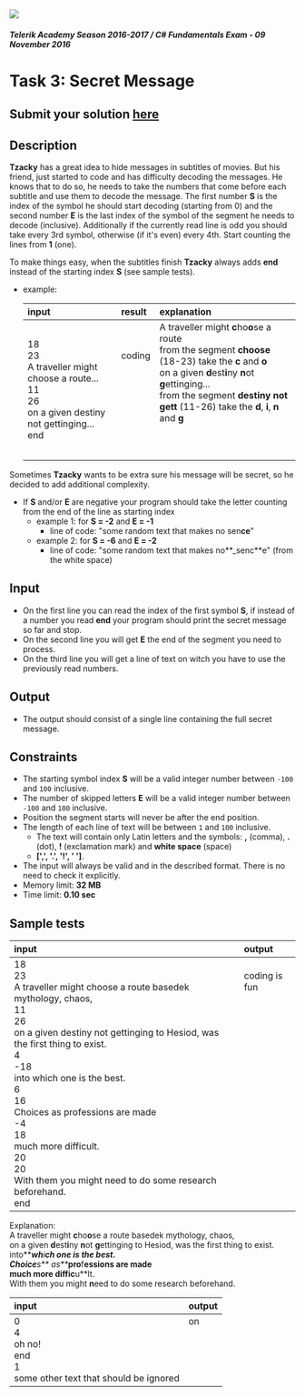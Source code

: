 <img src="https://raw.githubusercontent.com/TelerikAcademy/Common/master/logos/telerik-header-logo.png"/>

#### _Telerik Academy Season 2016-2017 / C# Fundamentals Exam - 09 November 2016_

# Task 3: Secret Message

## Submit your solution [here](http://bgcoder.com/Contests/Practice/Index/388#2)

## Description
**Tzacky** has a great idea to hide messages in subtitles of movies. But his friend, just started to code and has difficulty decoding the messages. He knows that to do so, he needs to take the numbers that come before each subtitle and use them to decode the message. The first number **S** is the index of the symbol he should start decoding (starting from 0) and the second number **E** is the last index of the symbol of the segment he needs to decode (inclusive). Additionally if the currently read line is odd you should take every 3rd symbol, otherwise (if it's even) every 4th. Start counting the lines from **1** (one).

To make things easy, when the subtitles finish **Tzacky** always adds **end** instead of the starting index **S** (see sample tests). 
- example:

  | input               | result | explanation                 |
  |:--------------------|:-------|:----------------------------|
  | 18<br/>23<br/>А traveller might choose a route...<br/>11<br/>26<br/>on a given destiny not gettinging...<br/>end | coding<br/><br/><br/><br/><br/><br/><br/> |  А traveller might **c**ho**o**se a route<br/>from the segment **choose** (18-23) take the **c** and **o**<br/>on a given **d**est**i**ny **n**ot **g**ettinging...<br/>from the segment **destiny not gett** (11-26) take the **d**, **i**, **n** and **g** <br/><br/><br/><br/> |

Sometimes **Tzacky** wants to be extra sure his message will be secret, so he decided to add additional complexity.
- If **S** and/or **E** are negative your program should take the letter counting from the end of the line as starting index
  - example 1: for **S = -2** and **E = -1**
    - line of code: "some random text that makes no sen**ce**"
  - example 2: for **S = -6** and **E = -2**
    - line of code: "some random text that makes no**_senc**e" (from the white space)

## Input
- On the first line you can read the index of the first symbol **S**, if instead of a number you read **end** your program should print the secret message so far and stop.
- On the second line you will get **E** the end of the segment you need to process.
- On the third line you will get a line of text on witch you have to use the previously read numbers. 

## Output
- The output should consist of a single line containing the full secret message.

## Constraints
- The starting symbol index **S** will be a valid integer number between `-100` and `100` inclusive.
- The number of skipped letters **E** will be a valid integer number between `-100` and `100` inclusive.
- Position the segment starts will never be after the end position.
- The length of each line of text will be between `1` and `100` inclusive.
  - The text will contain only Latin letters and the symbols: **,** (comma), **.** (dot), **!** (exclamation mark) and **white space** (space)
  - **[',', '.', '!', ' ']**.
- The input will always be valid and in the described format. There is no need to check it explicitly.
- Memory limit: **32 MB**
- Time limit: **0.10 sec**

## Sample tests

| **input**                                                                  | **output**        |
|:---------------------------------------------------------------------------|:------------------|
| 18<br/>23<br/>А traveller might choose a route basedek mythology, chaos,<br/>11<br/>26<br/>on a given destiny not gettinging to Hesiod, was the first thing to exist.<br/>4<br/>-18<br/>into which one is the best.<br/>6<br/>16<br/>Choices as professions are made<br/>-4<br/>18<br/>much more difficult.<br/>20<br/>20<br/>With them you might need to do some research beforehand.<br/>end | coding is fun<br/><br/><br/><br/><br/><br/><br/><br/><br/><br/><br/><br/><br/><br/><br/><br/><br/><br/><br/> |

Explanation:<br/>
А traveller might **c**ho**o**se a route basedek mythology, chaos,<br/>
on a given **d**est**i**ny **n**ot **g**ettinging to Hesiod, was the first thing to exist.<br/>
into**_**wh**i**ch one is the best.<br/>
Choice**s** as**_**pro**f**essions are made<br/>
much more diffic**u**lt.<br/>
With them you might **n**eed to do some research beforehand.<br/>


| **input**                              | **output** |
|:---------------------------------------|:-----------|
| 0<br/>4<br/>oh no!<br/>end<br/>1<br/>some other text that should be ignored | on<br/><br/><br/><br/><br/><br/> |
